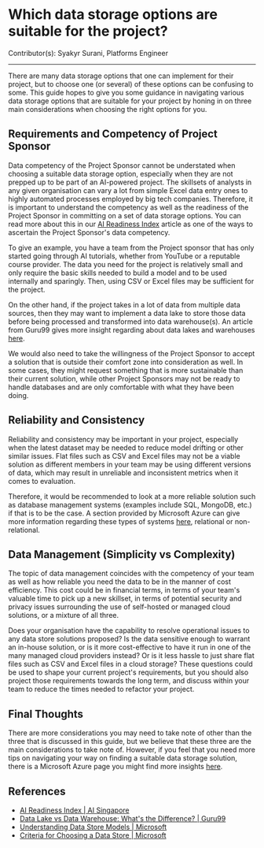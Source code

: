 # Which data storage options are suitable for the project?

Contributor(s): Syakyr Surani, Platforms Engineer

---

There are many data storage options that one can implement for their
project, but to choose one (or several) of these options can be 
confusing to some. This guide hopes to give you some guidance in 
navigating various data storage options that are suitable for your
project by honing in on three main considerations when choosing the 
right options for you.

## Requirements and Competency of Project Sponsor

Data competency of the Project Sponsor cannot be understated when 
choosing a suitable data storage option, especially when they are not 
prepped up to be part of an AI-powered project. The skillsets of 
analysts in any given organisation can vary a lot from simple Excel 
data entry ones to highly automated processes employed by big tech 
companies. Therefore, it is important to understand the competency as 
well as the readiness of the Project Sponsor in committing on a set of 
data storage options. You can read more about this in our 
[AI Readiness Index][airi] article as one of the ways to ascertain the 
Project Sponsor's data competency.

To give an example, you have a team from the Project sponsor that has 
only started going through AI tutorials, whether from YouTube or a 
reputable course provider. The data you need for the project is 
relatively small and only require the basic skills needed to build a 
model and to be used internally and sparingly. Then, using CSV or Excel 
files may be sufficient for the project.

On the other hand, if the project takes in a lot of data from multiple
data sources, then they may want to implement a data lake to store 
those data before being processed and transformed into data 
warehouse(s). An article from Guru99 gives more insight regarding about 
data lakes and warehouses [here][lake-house].

We would also need to take the willingness of the Project Sponsor to 
accept a solution that is outside their comfort zone into consideration
as well. In some cases, they might request something that is more
sustainable than their current solution, while other Project Sponsors
may not be ready to handle databases and are only comfortable with what
they have been doing.

## Reliability and Consistency

Reliability and consistency may be important in your project, 
especially when the latest dataset may be needed to reduce model 
drifting or other similar issues. Flat files such as CSV and Excel 
files may not be a viable solution as different members in your team 
may be using different versions of data, which may result in unreliable 
and inconsistent metrics when it comes to evaluation. 

Therefore, it would be recommended to look at a more reliable solution 
such as database management systems (examples include SQL, MongoDB, 
etc.) if that is to be the case. A section provided by Microsoft Azure 
can give more information regarding these types of systems 
[here][data-store], relational or non-relational.

## Data Management (Simplicity vs Complexity)

The topic of data management coincides with the competency of your team
as well as how reliable you need the data to be in the manner of cost
efficiency. This cost could be in financial terms, in terms of your 
team's valuable time to pick up a new skillset, in terms of 
potential security and privacy issues surrounding the use of 
self-hosted or managed cloud solutions, or a mixture of all three. 

Does your organisation have the capability to resolve operational 
issues to any data store solutions proposed? Is the data sensitive 
enough to warrant an in-house solution, or is it more cost-effective to
have it run in one of the many managed cloud providers instead? Or is 
it less hassle to just share flat files such as CSV and Excel files in 
a cloud storage? These questions could be used to shape your current 
project's requirements, but you should also project those requirements 
towards the long term, and discuss within your team to reduce the times
needed to refactor your project.

## Final Thoughts

There are more considerations you may need to take note of other than
the three that is discussed in this guide, but we believe that these 
three are the main considerations to take note of. However, if you feel
that you need more tips on navigating your way on finding a suitable
data storage solution, there is a Microsoft Azure page you might find
more insights [here][criteria].

## References

- [AI Readiness Index | AI Singapore][airi]
- [Data Lake vs Data Warehouse: What's the Difference? | Guru99][lake-house]
- [Understanding Data Store Models | Microsoft][data-store]
- [Criteria for Choosing a Data Store | Microsoft][criteria]

[airi]: https://aisingapore.org/airi/
[lake-house]: https://www.guru99.com/data-lake-vs-data-warehouse.html
[data-store]: https://docs.microsoft.com/en-sg/azure/architecture/guide/technology-choices/data-store-overview
[criteria]: https://docs.microsoft.com/en-sg/azure/architecture/guide/technology-choices/data-store-considerations
